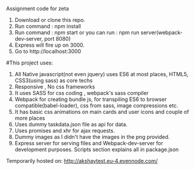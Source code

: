 Assignment code for zeta

1) Download or clone this repo.
2) Run command : npm install
3) Run command : npm start or you can run : npm run server(webpack-dev-server, port 8080)
4) Express will fire up on 3000.
5) Go to http://localhost:3000

#This project uses:

1) All Native javascript(not even jquery) uses ES6 at most places, HTML5, CSS3(using sass) as core techs
2) Responsive , No css frameworks
3) It uses SASS for css coding , webpack's sass compiler
4) Webpack for creating bundle js, for transpiling ES6 to browser compatible(babel-loader), css from sass, image compressions etc.
5) It has basic css animations on main cards and user icons and couple of more places
6) Uses dummy taskdata.json file as api for data.
7) Uses promises and xhr for ajax requests.
8) Dummy images as I didn't have the images in the png provided.
9) Express server for serving files and Webpack-dev-server for development purposes. Scripts section explains all in package.json

Temporarily hosted on: http://akshaytest.eu-4.evennode.com/

